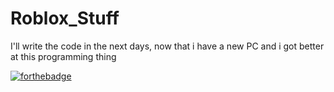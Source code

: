 # Roblox_Stuff

I'll write the code in the next days, now that i have a new PC and i got better at this programming thing

[![forthebadge](https://forthebadge.com/images/badges/60-percent-of-the-time-works-every-time.svg)](https://forthebadge.com)
